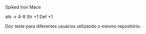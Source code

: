 Spiked Iron Mace

atk -> 4-8
Str +1
Def +1

Doc teste para diferentes usuários utilizando o mesmo repositório. 

